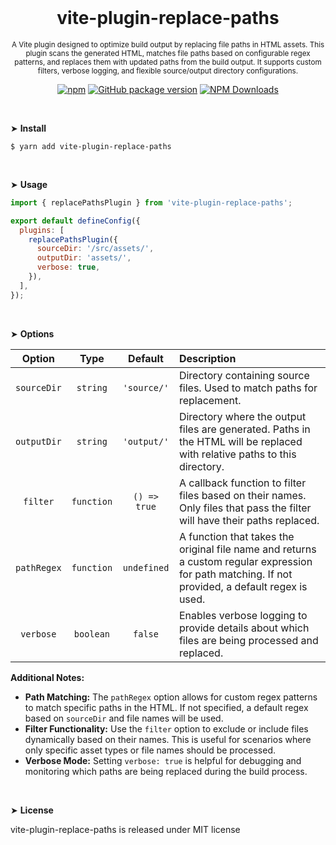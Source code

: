 <div align="center">
<br>

<h1>vite-plugin-replace-paths</h1>

<p><sup>A Vite plugin designed to optimize build output by replacing file paths in HTML assets. This plugin scans the generated HTML, matches file paths based on configurable regex patterns, and replaces them with updated paths from the build output. It supports custom filters, verbose logging, and flexible source/output directory configurations.</sup></p>

[![npm](https://img.shields.io/npm/v/vite-plugin-replace-paths.svg?colorB=brightgreen)](https://www.npmjs.com/package/vite-plugin-replace-paths)
[![GitHub package version](https://img.shields.io/github/package-json/v/ux-ui-pro/vite-plugin-replace-paths.svg)](https://github.com/ux-ui-pro/vite-plugin-replace-paths)
[![NPM Downloads](https://img.shields.io/npm/dm/vite-plugin-replace-paths.svg?style=flat)](https://www.npmjs.org/package/vite-plugin-replace-paths)

</div>
<br>

&#10148; **Install**
```console
$ yarn add vite-plugin-replace-paths
```
<br>

&#10148; **Usage**
```javascript
import { replacePathsPlugin } from 'vite-plugin-replace-paths';

export default defineConfig({
  plugins: [
    replacePathsPlugin({
      sourceDir: '/src/assets/',
      outputDir: 'assets/',
      verbose: true,
    }),
  ],
});
```
<br>

&#10148; **Options**

|   Option    |    Type    |   Default    | Description                                                                                                                                       |
|:-----------:|:----------:|:------------:|:--------------------------------------------------------------------------------------------------------------------------------------------------|
| `sourceDir` |  `string`  | `'source/'`  | Directory containing source files. Used to match paths for replacement.                                                                           |
| `outputDir` |  `string`  | `'output/'`  | Directory where the output files are generated. Paths in the HTML will be replaced with relative paths to this directory.                         |
|  `filter`   | `function` | `() => true` | A callback function to filter files based on their names. Only files that pass the filter will have their paths replaced.                         |
| `pathRegex` | `function` | `undefined`  | A function that takes the original file name and returns a custom regular expression for path matching. If not provided, a default regex is used. |
|  `verbose`  | `boolean`  |   `false`    | Enables verbose logging to provide details about which files are being processed and replaced.                                                    |

**Additional Notes:**
- **Path Matching:** The `pathRegex` option allows for custom regex patterns to match specific paths in the HTML. If not specified, a default regex based on `sourceDir` and file names will be used.
- **Filter Functionality:** Use the `filter` option to exclude or include files dynamically based on their names. This is useful for scenarios where only specific asset types or file names should be processed.
- **Verbose Mode:** Setting `verbose: true` is helpful for debugging and monitoring which paths are being replaced during the build process.

<br>

&#10148; **License**

vite-plugin-replace-paths is released under MIT license
